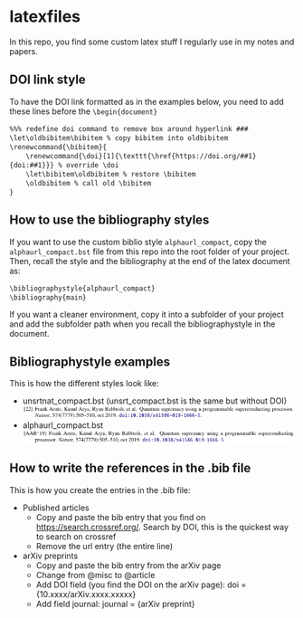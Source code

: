 <h1>latexfiles</h1>
<p>In this repo, you find some custom latex stuff I regularly use in my notes and papers.</p>

<h2>DOI link style</h2>
<p>To have the DOI link formatted as in the examples below, you need to add these lines before the <code>\begin{document}</code></p>
<pre><code>%%% redefine doi command to remove box around hyperlink ###
\let\oldbibitem\bibitem % copy bibitem into oldbibitem
\renewcommand{\bibitem}{
    \renewcommand{\doi}[1]{\texttt{\href{https://doi.org/##1}{doi:##1}}} % override \doi
    \let\bibitem\oldbibitem % restore \bibitem
    \oldbibitem % call old \bibitem
}</code></pre>

<h2>How to use the bibliography styles</h2>
<p>If you want to use the custom biblio style <code>alphaurl_compact</code>, copy the <code>alphaurl_compact.bst</code> file from this repo into the root folder of your project. Then, recall the style and the bibliography at the end of the latex document as:
<pre><code>\bibliographystyle{alphaurl_compact}
\bibliography{main}</code></pre>
If you want a cleaner environment, copy it into a subfolder of your project and add the subfolder path when you recall the bibliographystyle in the document.
</p>

<h2>Bibliographystyle examples</h2>
<p>This is how the different styles look like:</p>
<ul>
  <li>unsrtnat_compact.bst (unsrt_compact.bst is the same but without DOI)<img src="https://raw.githubusercontent.com/mekise/latexfiles/main/bib_examples/unsrtnat_compact.png" alt="unsrtnat_compact_example"></li>
  <li>alphaurl_compact.bst<img src="https://raw.githubusercontent.com/mekise/latexfiles/main/bib_examples/alphaurl_compact.png" alt="alphaurl_compact_example"></li>
</ul>

<h2>How to write the references in the .bib file</h2>
<p>This is how you create the entries in the .bib file:</p>
<ul>
    <li>Published articles<ul>
        <li>Copy and paste the bib entry that you find on <a href="https://search.crossref.org/">https://search.crossref.org/</a>. Search by DOI, this is the quickest way to search on crossref</li>
        <li>Remove the url entry (the entire line)</li>
    </ul>
    </li>
    <li>arXiv preprints<ul>
        <li>Copy and paste the bib entry from the arXiv page</li>
        <li>Change from @misc to @article</li>
        <li>Add DOI field (you find the DOI on the arXiv page): doi = {10.xxxx/arXiv.xxxx.xxxxx}</li>
        <li>Add field journal: journal = {arXiv preprint}</li>
    </ul>
    </li>
</ul>
